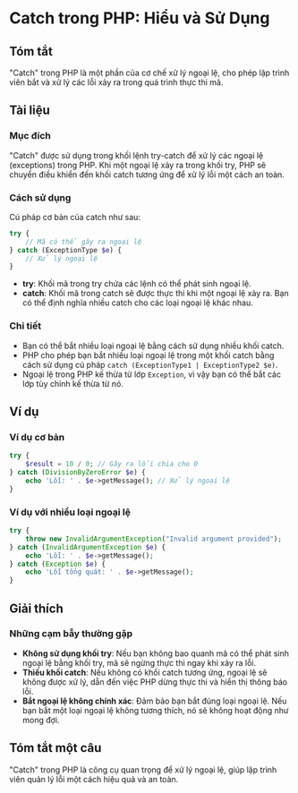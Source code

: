 <!--
Meta Description: # Catch trong PHP: Hiểu và Sử Dụng ## Tóm tắt "Catch" trong PHP là một phần của cơ chế xử lý ngoại lệ, cho phép lập trình viên bắt và xử lý các lỗi xả...
Meta Keywords: catch, ngoại, trong, php, khối
-->

# Catch trong PHP: Hiểu và Sử Dụng

## Tóm tắt
"Catch" trong PHP là một phần của cơ chế xử lý ngoại lệ, cho phép lập trình viên bắt và xử lý các lỗi xảy ra trong quá trình thực thi mã.

## Tài liệu
### Mục đích
"Catch" được sử dụng trong khối lệnh try-catch để xử lý các ngoại lệ (exceptions) trong PHP. Khi một ngoại lệ xảy ra trong khối try, PHP sẽ chuyển điều khiển đến khối catch tương ứng để xử lý lỗi một cách an toàn.

### Cách sử dụng
Cú pháp cơ bản của catch như sau:

```php
try {
    // Mã có thể gây ra ngoại lệ
} catch (ExceptionType $e) {
    // Xử lý ngoại lệ
}
```

- **try**: Khối mã trong try chứa các lệnh có thể phát sinh ngoại lệ.
- **catch**: Khối mã trong catch sẽ được thực thi khi một ngoại lệ xảy ra. Bạn có thể định nghĩa nhiều catch cho các loại ngoại lệ khác nhau.

### Chi tiết
- Bạn có thể bắt nhiều loại ngoại lệ bằng cách sử dụng nhiều khối catch.
- PHP cho phép bạn bắt nhiều loại ngoại lệ trong một khối catch bằng cách sử dụng cú pháp `catch (ExceptionType1 | ExceptionType2 $e)`.
- Ngoại lệ trong PHP kế thừa từ lớp `Exception`, vì vậy bạn có thể bắt các lớp tùy chỉnh kế thừa từ nó.

## Ví dụ
### Ví dụ cơ bản
```php
try {
    $result = 10 / 0; // Gây ra lỗi chia cho 0
} catch (DivisionByZeroError $e) {
    echo 'Lỗi: ' . $e->getMessage(); // Xử lý ngoại lệ
}
```

### Ví dụ với nhiều loại ngoại lệ
```php
try {
    throw new InvalidArgumentException("Invalid argument provided");
} catch (InvalidArgumentException $e) {
    echo 'Lỗi: ' . $e->getMessage();
} catch (Exception $e) {
    echo 'Lỗi tổng quát: ' . $e->getMessage();
}
```

## Giải thích
### Những cạm bẫy thường gặp
- **Không sử dụng khối try**: Nếu bạn không bao quanh mã có thể phát sinh ngoại lệ bằng khối try, mã sẽ ngừng thực thi ngay khi xảy ra lỗi.
- **Thiếu khối catch**: Nếu không có khối catch tương ứng, ngoại lệ sẽ không được xử lý, dẫn đến việc PHP dừng thực thi và hiển thị thông báo lỗi.
- **Bắt ngoại lệ không chính xác**: Đảm bảo bạn bắt đúng loại ngoại lệ. Nếu bạn bắt một loại ngoại lệ không tương thích, nó sẽ không hoạt động như mong đợi.

## Tóm tắt một câu
"Catch" trong PHP là công cụ quan trọng để xử lý ngoại lệ, giúp lập trình viên quản lý lỗi một cách hiệu quả và an toàn.